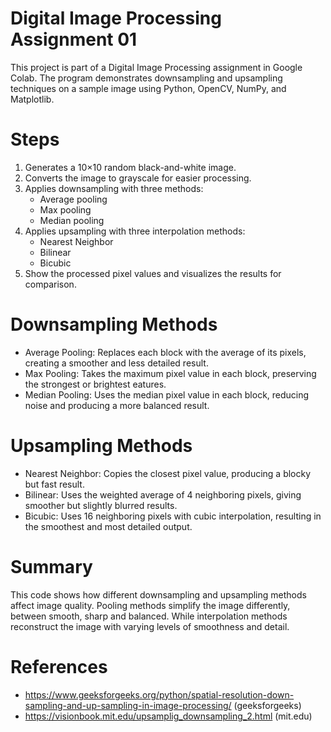 # Digital Image Processing Assignment 01
This project is part of a Digital Image Processing assignment in Google Colab. The program demonstrates downsampling and upsampling techniques on a sample image using Python, OpenCV, NumPy, and Matplotlib.

# Steps
1. Generates a 10×10 random black-and-white image.
2. Converts the image to grayscale for easier processing.
3. Applies downsampling with three methods:
      - Average pooling
      - Max pooling
      - Median pooling
4. Applies upsampling with three interpolation methods:
      - Nearest Neighbor
      - Bilinear
      - Bicubic
5. Show the processed pixel values and visualizes the results for comparison.

# Downsampling Methods
  - Average Pooling: Replaces each block with the average of its pixels, creating a smoother and less detailed result.
  - Max Pooling: Takes the maximum pixel value in each block, preserving the strongest or brightest eatures.
  - Median Pooling: Uses the median pixel value in each block, reducing noise and producing a more balanced result.

# Upsampling Methods
  - Nearest Neighbor: Copies the closest pixel value, producing a blocky but fast result.
  - Bilinear: Uses the weighted average of 4 neighboring pixels, giving smoother but slightly blurred results.
  - Bicubic: Uses 16 neighboring pixels with cubic interpolation, resulting in the smoothest and most detailed output.

# Summary
This code shows how different downsampling and upsampling methods affect image quality. Pooling methods simplify the image differently, between smooth, sharp and balanced. While interpolation methods reconstruct the image with varying levels of smoothness and detail.

# References
  - https://www.geeksforgeeks.org/python/spatial-resolution-down-sampling-and-up-sampling-in-image-processing/ (geeksforgeeks)
  - https://visionbook.mit.edu/upsamplig_downsampling_2.html (mit.edu)

